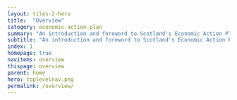```yaml
---
layout: tiles-2-hero
title:  "Overview"
category: economic-action-plan
summary: "An introduction and foreword to Scotland's Economic Action Plan."
subtitle: "An introduction and foreword to Scotland's Economic Action Plan."
index: 1
homepage: true
navitems: overview
thispage: overview
parent: home
hero: toplevelnav.png
permalink: /overview/
---
```

